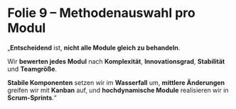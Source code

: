 # Folie 9 – Methodenauswahl pro Modul

„**Entscheidend** ist, **nicht alle Module gleich zu behandeln**.

Wir **bewerten jedes Modul** nach **Komplexität**, **Innovationsgrad**, **Stabilität** und **Team­größe**.

**Stabile Komponenten** setzen wir im **Wasserfall** um, **mittlere Änderungen** greifen wir mit **Kanban** auf,
und **hochdynamische Module** realisieren wir in **Scrum-Sprints**.“